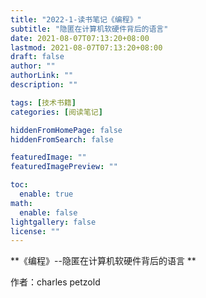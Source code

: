```yaml
---
title: "2022-1-读书笔记《编程》"
subtitle: "隐匿在计算机软硬件背后的语言"
date: 2021-08-07T07:13:20+08:00
lastmod: 2021-08-07T07:13:20+08:00
draft: false
author: ""
authorLink: ""
description: ""

tags: [技术书籍]
categories: [阅读笔记]

hiddenFromHomePage: false
hiddenFromSearch: false

featuredImage: ""
featuredImagePreview: ""

toc:
  enable: true
math:
  enable: false
lightgallery: false
license: ""
---
```


**《编程》--隐匿在计算机软硬件背后的语言 **

作者：charles petzold



<!--more-->
